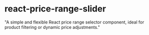 # react-price-range-slider
"A simple and flexible React price range selector component, ideal for product filtering or dynamic price adjustments."
